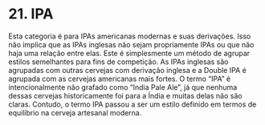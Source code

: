 # 21. IPA

Esta categoria é para IPAs americanas modernas e suas derivações. Isso não implica que as IPAs inglesas não sejam propriamente IPAs ou que não haja uma relação entre elas. Este é simplesmente um método de agrupar estilos semelhantes para fins de competição. As IPAs inglesas são agrupadas com outras cervejas com derivação inglesa e a Double IPA é agrupada com as cervejas americanas mais fortes. O termo “IPA” é intencionalmente não grafado como “India Pale Ale”, já que nenhuma dessas cervejas historicamente foi para a Índia e muitas delas não são claras. Contudo, o termo IPA passou a ser um estilo definido em termos de equilíbrio na cerveja artesanal moderna.
